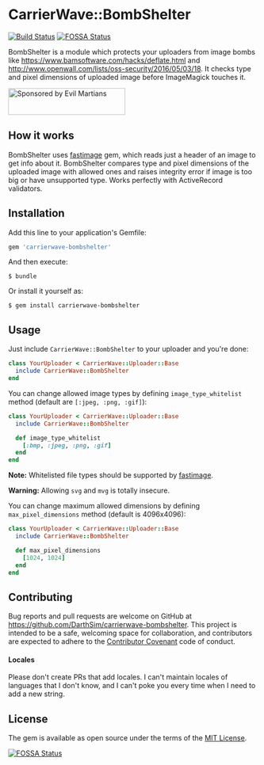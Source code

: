 # CarrierWave::BombShelter

[![Build Status](https://travis-ci.org/DarthSim/carrierwave-bombshelter.svg)](https://travis-ci.org/DarthSim/carrierwave-bombshelter)
[![FOSSA Status](https://app.fossa.io/api/projects/git%2Bgithub.com%2FEZO801%2Fcarrierwave-bombshelter.svg?type=shield)](https://app.fossa.io/projects/git%2Bgithub.com%2FEZO801%2Fcarrierwave-bombshelter?ref=badge_shield)

BombShelter is a module which protects your uploaders from image bombs like https://www.bamsoftware.com/hacks/deflate.html and http://www.openwall.com/lists/oss-security/2016/05/03/18. It checks type and pixel dimensions of uploaded image before ImageMagick touches it.

<a href="https://evilmartians.com/">
<img src="https://evilmartians.com/badges/sponsored-by-evil-martians.svg" alt="Sponsored by Evil Martians" width="236" height="54">
</a>

## How it works

BombShelter uses [fastimage](https://github.com/sdsykes/fastimage) gem, which reads just a header of an image to get info about it. BombShelter compares type and pixel dimensions of the uploaded image with allowed ones and raises integrity error if image is too big or have unsupported type. Works perfectly with ActiveRecord validators.

## Installation

Add this line to your application's Gemfile:

```ruby
gem 'carrierwave-bombshelter'
```

And then execute:

    $ bundle

Or install it yourself as:

    $ gem install carrierwave-bombshelter

## Usage

Just include `CarrierWave::BombShelter` to your uploader and you're done:

```ruby
class YourUploader < CarrierWave::Uploader::Base
  include CarrierWave::BombShelter
end
```

You can change allowed image types by defining `image_type_whitelist` method (default are `[:jpeg, :png, :gif]`):

```ruby
class YourUploader < CarrierWave::Uploader::Base
  include CarrierWave::BombShelter

  def image_type_whitelist
    [:bmp, :jpeg, :png, :gif]
  end
end
```

**Note:** Whitelisted file types should be supported by [fastimage](https://github.com/sdsykes/fastimage).

**Warning:** Allowing `svg` and `mvg` is totally insecure.

You can change maximum allowed dimensions by defining `max_pixel_dimensions` method (default is 4096x4096):

```ruby
class YourUploader < CarrierWave::Uploader::Base
  include CarrierWave::BombShelter

  def max_pixel_dimensions
    [1024, 1024]
  end
end
```

## Contributing

Bug reports and pull requests are welcome on GitHub at https://github.com/DarthSim/carrierwave-bombshelter. This project is intended to be a safe, welcoming space for collaboration, and contributors are expected to adhere to the [Contributor Covenant](http://contributor-covenant.org/) code of conduct.

#### Locales

Please don't create PRs that add locales. I can't maintain locales of languages that I don't know, and I can't poke you every time when I need to add a new string.

## License

The gem is available as open source under the terms of the [MIT License](http://opensource.org/licenses/MIT).


[![FOSSA Status](https://app.fossa.io/api/projects/git%2Bgithub.com%2FEZO801%2Fcarrierwave-bombshelter.svg?type=large)](https://app.fossa.io/projects/git%2Bgithub.com%2FEZO801%2Fcarrierwave-bombshelter?ref=badge_large)
